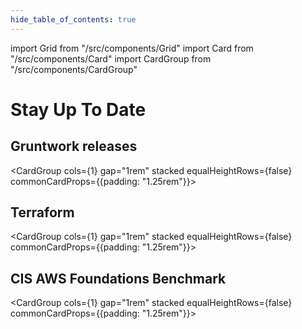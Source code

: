 ```yaml
---
hide_table_of_contents: true
---
```


import Grid from "/src/components/Grid"
import Card from "/src/components/Card"
import CardGroup from "/src/components/CardGroup"

# Stay Up To Date

<Grid cols={3} gap="4rem">

<span>

## Gruntwork releases

<CardGroup cols={1} gap="1rem" stacked equalHeightRows={false} commonCardProps={{padding: "1.25rem"}}>

<Card title="Update to 2024-01" href="/guides/stay-up-to-date/releases/2024-01" />
<Card title="Update to 2023-12" href="/guides/stay-up-to-date/releases/2023-12" />
<Card title="Update to 2023-11" href="/guides/stay-up-to-date/releases/2023-11" />
<Card title="Update to 2023-10" href="/guides/stay-up-to-date/releases/2023-10" />
<Card title="Update to 2023-09" href="/guides/stay-up-to-date/releases/2023-09" />
<Card title="Update to 2023-08" href="/guides/stay-up-to-date/releases/2023-08" />
<Card title="Update to 2023-07" href="/guides/stay-up-to-date/releases/2023-07" />
<Card title="Update to 2023-06" href="/guides/stay-up-to-date/releases/2023-06" />
<Card title="Update to 2023-05" href="/guides/stay-up-to-date/releases/2023-05" />
<Card title="Update to 2023-04" href="/guides/stay-up-to-date/releases/2023-04" />
<Card title="Update to 2023-03" href="/guides/stay-up-to-date/releases/2023-03" />
<Card title="Update to 2023-02" href="/guides/stay-up-to-date/releases/2023-02" />
<Card title="Update to 2023-01" href="/guides/stay-up-to-date/releases/2023-01" />
<Card title="Update to 2022-12" href="/guides/stay-up-to-date/releases/2022-12" />
<Card title="Update to 2022-11" href="/guides/stay-up-to-date/releases/2022-11" />
<Card title="See older releases" href="/guides/stay-up-to-date/releases" />

</CardGroup>

</span>

<span>

## Terraform

<CardGroup cols={1} gap="1rem" stacked equalHeightRows={false} commonCardProps={{padding: "1.25rem"}}>

<Card
title="Update to version 1.1"
href="/guides/stay-up-to-date/terraform/terraform-1.1"
/>
<Card
  title="Update to version 1.X"
  href="/guides/stay-up-to-date/terraform/terraform-1.x"
  />
<Card
  title="Update to Terraform 15"
  href="/guides/stay-up-to-date/terraform/terraform-15"
  />
<Card
  title="Update to Terraform 14"
  href="/guides/stay-up-to-date/terraform/terraform-14"
  />
<Card
  title="Update to Terraform 13"
  href="/guides/stay-up-to-date/terraform/terraform-13"
  />
<Card
  title="Update to Terraform 12"
  href="/guides/stay-up-to-date/terraform/terraform-12"
  />
<Card
  title="Update to Version 4 of the Terraform provider"
  href="/guides/stay-up-to-date/terraform/how-to-update-to-aws-provider-v4"
  />
<Card
  title="Update to Version 3 of the Terraform provider"
  href="/guides/stay-up-to-date/terraform/how-to-update-to-aws-provider-v3"
  />
<Card
  title="DRY your Reference Architecture"
  href="/guides/stay-up-to-date/terraform/how-to-dry-your-reference-architecture"
  />

</CardGroup>

</span>

<span>

## CIS AWS Foundations Benchmark

<CardGroup cols={1} gap="1rem" stacked equalHeightRows={false} commonCardProps={{padding: "1.25rem"}}>

<Card
title="Update to version 1.5.0"
href="/guides/stay-up-to-date/cis/cis-1.5.0"
/>

<Card
  title="Update to version 1.4.0"
  href="/guides/stay-up-to-date/cis/cis-1.4.0"
  />
<Card
  title="Update to version 1.3.0"
  href="/guides/stay-up-to-date/cis/cis-1.3.0"
  />

</CardGroup>

</span>

</Grid>


<!-- ##DOCS-SOURCER-START
{
  "sourcePlugin": "releases",
  "hash": "2f26cc2d8c0f75c8abb82a2a356c3246"
}
##DOCS-SOURCER-END -->
